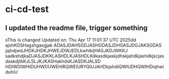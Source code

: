 # ci-cd-test
## I updated the readme file, trigger something
sThis is changed
Updated on: Thu Apr 17 11:01:37 UTC 2025dd
ajshKGSHagshgasgjak
ADASJDAHSGDJASHGDASJDHGASJDGJAKSGDAS
jajhdjwdJHDKJHDKJHWEJDWJEDLkwhlkljHASJKDJWKKJ
sadkshdjkaDJASJDKKLASHDLKJASHDLKdkasdkjaskjdhskjahdkjashdkjscjasdaskdjlAKJLSLJKJKASHakhdsKJASDKJALSD
HDIWDIWHIDUHWDUWEHIRQWEIURYQIUJAHDIqshdiQWIUDHQWIHDiqhwiduhiU